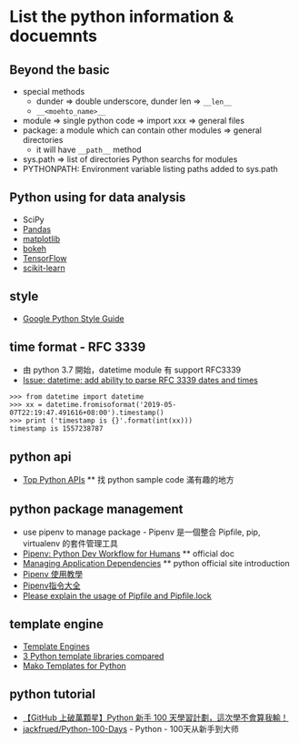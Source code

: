 # List the python information & docuemnts

## Beyond the basic
  - special methods
    - dunder => double underscore, dunder len => ```__len__```
    - ```__<moehto_name>__```
  - module => single python code => import xxx => general files
  - package: a module which can contain other modules => general directories
    - it will have ```__path__``` method
  - sys.path => list of directories Python searchs for modules
  - PYTHONPATH: Environment variable listing paths added to sys.path

## Python using for data analysis
  - SciPy
  - [Pandas](https://pandas.pydata.org/)
  - [matplotlib](https://matplotlib.org/)
  - [bokeh](https://bokeh.pydata.org/en/latest/)
  - [TensorFlow](https://www.tensorflow.org/)
  - [scikit-learn](https://scikit-learn.org/stable/) 

## style
  - [Google Python Style Guide](https://github.com/google/styleguide/blob/gh-pages/pyguide.md)

## time format - RFC 3339
  * 由 python 3.7 開始，datetime module 有 support RFC3339
  * [Issue: datetime: add ability to parse RFC 3339 dates and times](https://bugs.python.org/issue15873)
```
>>> from datetime import datetime
>>> xx = datetime.fromisoformat('2019-05-07T22:19:47.491616+08:00').timestamp()
>>> print ('timestamp is {}'.format(int(xx)))
timestamp is 1557238787
```

## python api
  * [Top Python APIs](https://www.programcreek.com/python/index/module/list) ** 找 python sample code 滿有趣的地方

## python package management
  * use pipenv to manage package - Pipenv 是一個整合 Pipfile, pip, virtualenv 的套件管理工具
  * [Pipenv: Python Dev Workflow for Humans](http://docs.pipenv.org/en/latest/) ** official doc
  * [Managing Application Dependencies](https://packaging.python.org/tutorials/managing-dependencies/#managing-dependencies) ** python official site introduction 
  * [Pipenv 使用教學](https://blog.chairco.me/posts/2017/02/Pipenv%20tutorial.html)
  * [Pipenv指令大全](https://medium.com/@johnnyellisjohnny/pipenv%E6%8C%87%E4%BB%A4%E5%A4%A7%E5%85%A8-6e4415cc8a15)
  * [Please explain the usage of Pipfile and Pipfile.lock](https://stackoverflow.com/questions/46330327/please-explain-the-usage-of-pipfile-and-pipfile-lock)

## template engine
  * [Template Engines](https://www.fullstackpython.com/template-engines.html)
  * [3 Python template libraries compared](https://opensource.com/resources/python/template-libraries)
  * [Mako Templates for Python](https://www.makotemplates.org/)

## python tutorial
  * [【GitHub 上破萬顆星】Python 新手 100 天學習計劃，這次學不會算我輸！](https://buzzorange.com/techorange/2019/05/07/python-100-days/)
  * [jackfrued/Python-100-Days](https://github.com/jackfrued/Python-100-Days) - Python - 100天从新手到大师

